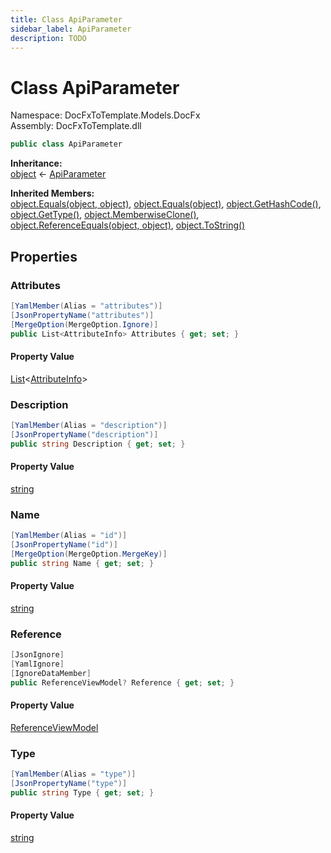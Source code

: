```yaml
---
title: Class ApiParameter
sidebar_label: ApiParameter
description: TODO
---
```


# Class ApiParameter
Namespace: DocFxToTemplate.Models.DocFx   
Assembly: DocFxToTemplate.dll
    
   

```csharp title="src/DocFxToTemplate/Models/DocFx/ApiParameter.cs#10" 
public class ApiParameter
```

**Inheritance:**   
[object](https://learn.microsoft.com/dotnet/api/system.object) &lt;- 
[ApiParameter](../DocFxToTemplate.Models.DocFx/ApiParameter)   

**Inherited Members:**   
[object.Equals(object, object)](https://learn.microsoft.com/dotnet/api/system.object.equals#system-object-equals(system-object-system-object)), [object.Equals(object)](https://learn.microsoft.com/dotnet/api/system.object.equals#system-object-equals(system-object)), [object.GetHashCode()](https://learn.microsoft.com/dotnet/api/system.object.gethashcode), [object.GetType()](https://learn.microsoft.com/dotnet/api/system.object.gettype), [object.MemberwiseClone()](https://learn.microsoft.com/dotnet/api/system.object.memberwiseclone), [object.ReferenceEquals(object, object)](https://learn.microsoft.com/dotnet/api/system.object.referenceequals), [object.ToString()](https://learn.microsoft.com/dotnet/api/system.object.tostring)   

   

## Properties
### Attributes
   
            
```csharp title="src/DocFxToTemplate/Models/DocFx/ApiParameter.cs#27"
[YamlMember(Alias = "attributes")]
[JsonPropertyName("attributes")]
[MergeOption(MergeOption.Ignore)]
public List<AttributeInfo> Attributes { get; set; }
```   

#### Property Value
[List](https://learn.microsoft.com/dotnet/api/system.collections.generic.list-1)&lt;[AttributeInfo](../DocFxToTemplate.Models.DocFx/AttributeInfo)&gt;   
   
### Description
   
            
```csharp title="src/DocFxToTemplate/Models/DocFx/ApiParameter.cs#22"
[YamlMember(Alias = "description")]
[JsonPropertyName("description")]
public string Description { get; set; }
```   

#### Property Value
[string](https://learn.microsoft.com/dotnet/api/system.string)   
   
### Name
   
            
```csharp title="src/DocFxToTemplate/Models/DocFx/ApiParameter.cs#12"
[YamlMember(Alias = "id")]
[JsonPropertyName("id")]
[MergeOption(MergeOption.MergeKey)]
public string Name { get; set; }
```   

#### Property Value
[string](https://learn.microsoft.com/dotnet/api/system.string)   
   
### Reference
   
            
```csharp title="src/DocFxToTemplate/Models/DocFx/ApiParameter.cs#32"
[JsonIgnore]
[YamlIgnore]
[IgnoreDataMember]
public ReferenceViewModel? Reference { get; set; }
```   

#### Property Value
[ReferenceViewModel](../DocFxToTemplate.Models.DocFx/ReferenceViewModel)   
   
### Type
   
            
```csharp title="src/DocFxToTemplate/Models/DocFx/ApiParameter.cs#17"
[YamlMember(Alias = "type")]
[JsonPropertyName("type")]
public string Type { get; set; }
```   

#### Property Value
[string](https://learn.microsoft.com/dotnet/api/system.string)   
   
   

   

   

   

   

   